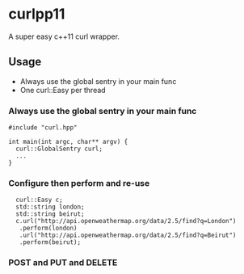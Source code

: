 curlpp11
========

A super easy c++11 curl wrapper.

## Usage

 * Always use the global sentry in your main func
 * One curl::Easy per thread

### Always use the global sentry in your main func

    #include "curl.hpp"

    int main(int argc, char** argv) {
      curl::GlobalSentry curl;
      ...
    }

### Configure then perform and re-use
    
      curl::Easy c;
      std::string london;
      std::string beirut;
      c.url("http://api.openweathermap.org/data/2.5/find?q=London")
       .perform(london)
       .url("http://api.openweathermap.org/data/2.5/find?q=Beirut")
       .perform(beirut);

### POST and PUT and DELETE


